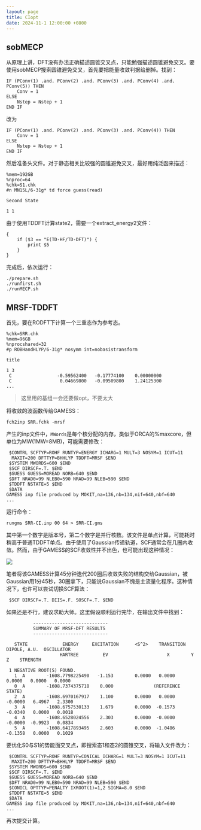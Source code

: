 ```yaml
---
layout: page
title: CIopt
date: 2024-11-1 12:00:00 +0800
---
```

## sobMECP
从原理上讲，DFT没有办法正确描述圆锥交叉点，只能勉强描述圆锥避免交叉。要使用sobMECP搜索圆锥避免交叉，首先要把能量收敛判据给删掉。找到：
```
IF (PConv(1) .and. PConv(2) .and. PConv(3) .and. PConv(4) .and. PConv(5)) THEN
    Conv = 1
ELSE
    Nstep = Nstep + 1
END IF
```
改为
```
IF (PConv(1) .and. PConv(2) .and. PConv(3) .and. PConv(4)) THEN
    Conv = 1
ELSE
    Nstep = Nstep + 1
END IF
```
然后准备头文件。对于静态相关比较强的圆锥避免交叉，最好用纯泛函来描述：
```
%mem=192GB
%nproc=64
%chk=S1.chk
#n MN15L/6-31g* td force guess(read)

Second State

1 1
```
由于使用TDDFT计算state2，需要一个extract_energy2文件：
```
{
	if ($3 == "E(TD-HF/TD-DFT)") {
		print $5
	}
}
```
完成后，依次运行：
```
./prepare.sh
./runfirst.sh
./runMECP.sh
```

## MRSF-TDDFT
首先，要在RODFT下计算一个三重态作为参考态。

```
%chk=SRR.chk
%mem=96GB
%nprocshared=32
#p ROBHandHLYP/6-31g* nosymm int=nobasistransform

title

1 3
 C                 -0.59562400   -0.17774100    0.00000000
 C                  0.04669800   -0.09509800    1.24125300
...

```

> 这里用的基组一会还要做opt，不要太大

将收敛的波函数传给GAMESS：

```
fch2inp SRR.fchk -mrsf
```
产生的inp文件中，`MWords`是每个核分配的内存，类似于ORCA的%maxcore，但单位为MW(1MW=8MB)，可能需要修改：
```
 $CONTRL SCFTYP=ROHF RUNTYP=ENERGY ICHARG=1 MULT=3 NOSYM=1 ICUT=11
  MAXIT=200 DFTTYP=BHHLYP TDDFT=MRSF $END
 $SYSTEM MWORDS=600 $END
 $SCF DIRSCF=.T. $END
 $GUESS GUESS=MOREAD NORB=640 $END
 $DFT NRAD0=99 NLEB0=590 NRAD=99 NLEB=590 $END
 $TDDFT NSTATE=5 $END
 $DATA
GAMESS inp file produced by MOKIT,na=136,nb=134,nif=640,nbf=640
...

```

运行命令：

```
rungms SRR-CI.inp 00 64 > SRR-CI.gms
```

其中第一个数字是版本号，第二个数字是并行核数。该文件是单点计算，可能耗时稍高于普通TDDFT单点。由于使用了Gaussian传递轨道，SCF通常会在几圈内收敛。然而，由于GAMESS的SCF收敛性并不出色，也可能出现这种情况：

![](https://pub-ec46b9a843f44891acf04d27fddf97e0.r2.dev/2024/12/20241222235859.png)

笔者将该GAMESS计算45分钟迭代200圈后收敛失败的结构交给Gaussian，被Gaussian用1分45秒，30圈拿下，只能说Gaussian不愧是主流量化程序。这种情况下，也许可以尝试切换SCF算法：
```
 $SCF DIRSCF=.T. DIIS=.F. SOSCF=.T. $END
```
如果还是不行，建议求助大师。这里假设顺利运行完毕，在输出文件中找到：

```
          ----------------------------
          SUMMARY OF MRSF-DFT RESULTS
          ----------------------------

   STATE             ENERGY     EXCITATION      <S^2>    TRANSITION DIPOLE, A.U.  OSCILLATOR
                    HARTREE         EV                      X        Y        Z    STRENGTH

 1 NEGATIVE ROOT(S) FOUND.
   1  A        -1608.7798225490   -1.153        0.0000   0.0000   0.0000   0.0000   0.0000
   0  A        -1608.7374375718    0.000               (REFERENCE STATE)
   2  A        -1608.6970167917    1.100        0.0000   0.0000  -0.0000   6.4967   2.3300
   3  A        -1608.6757530133    1.679        0.0000  -0.1573  -0.0340   0.0000   0.0018
   4  A        -1608.6528024556    2.303        0.0000  -0.0000  -0.0000  -0.9923   0.0834
   5  A        -1608.6417893495    2.603        0.0000  -1.0486  -0.1358   0.0000   0.1029
```

要优化S0与S1的势能面交叉点，即搜索态1和态2的圆锥交叉，将输入文件改为：

```
 $CONTRL SCFTYP=ROHF RUNTYP=CONICAL ICHARG=1 MULT=3 NOSYM=1 ICUT=11
  MAXIT=200 DFTTYP=BHHLYP TDDFT=MRSF $END
 $SYSTEM MWORDS=600 $END
 $SCF DIRSCF=.T. $END
 $GUESS GUESS=MOREAD NORB=640 $END
 $DFT NRAD0=99 NLEB0=590 NRAD=99 NLEB=590 $END
 $CONICL OPTTYP=PENALTY IXROOT(1)=1,2 SIGMA=8.0 $END
 $TDDFT NSTATE=5 $END
 $DATA
GAMESS inp file produced by MOKIT,na=136,nb=134,nif=640,nbf=640
...

```
再次提交计算。









